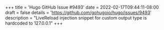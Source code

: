 +++
title = 'Hugo GitHub Issue #9493'
date = 2022-02-17T09:44:11-08:00
draft = false
details = 'https://github.com/gohugoio/hugo/issues/9493'
description = "LiveReload injection snippet for custom output type is hardcoded to 127.0.0.1"
+++
